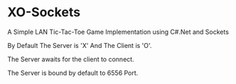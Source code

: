 # XO-Sockets

A Simple LAN Tic-Tac-Toe Game Implementation using C#.Net and Sockets

By Default The Server is 'X' And The Client is 'O'.

The Server awaits for the client to connect.

The Server is bound by default to 6556 Port.
